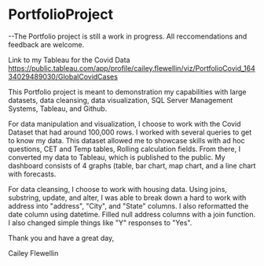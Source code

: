 # PortfolioProject
--The Portfolio project is still a work in progress. All reccomendations and feedback are welcome.

Link to my Tableau for the Covid Data
https://public.tableau.com/app/profile/cailey.flewellin/viz/PortfolioCovid_16434029489030/GlobalCovidCases


This Portfolio project is meant to demonstration my capabilities with large datasets, data cleansing, data visualization, SQL Server Management Systems, Tableau, and Github.


For data manipulation and visualization, I choose to work with the Covid Dataset that had around 100,000 rows. I worked with several queries to get to know my data. This dataset allowed me to showcase skills with ad hoc questions, CET and Temp tables, Rolling calculation fields. 
From there, I converted my data to Tableau, which is published to the public. My dashboard consists of 4 graphs (table, bar chart, map chart, and a line chart with forecasts.


For data cleansing, I choose to work with housing data. Using joins, substring, update, and alter, I was able to break down a hard to work with address into "address", "City", and "State" columns. I also reformatted the date column using datetime. Filled null address columns with a join function. I also changed simple things like "Y" responses to "Yes".

Thank you and have a great day,

Cailey Flewellin
